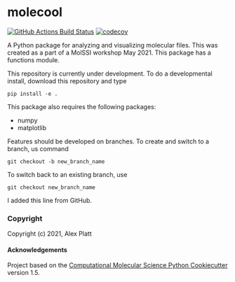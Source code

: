 molecool
==============================
[//]: # (Badges)
[![GitHub Actions Build Status](https://github.com/REPLACE_WITH_OWNER_ACCOUNT/molecool/workflows/CI/badge.svg)](https://github.com/REPLACE_WITH_OWNER_ACCOUNT/molecool/actions?query=workflow%3ACI)
[![codecov](https://codecov.io/gh/REPLACE_WITH_OWNER_ACCOUNT/molecool/branch/master/graph/badge.svg)](https://codecov.io/gh/REPLACE_WITH_OWNER_ACCOUNT/molecool/branch/master)


A Python package for analyzing and visualizing molecular files. This was created as a part of a MolSSI workshop May 2021. This package has a functions module. 

This repository is currently under development. To do a developmental install, download this repository and type

`pip install -e .`

This package also requires the following packages:
- numpy
- matplotlib

Features should be developed on branches. To create and switch to a branch, us command

`git checkout -b new_branch_name`

To switch back to an existing branch, use

`git checkout new_branch_name`

I added this line from GitHub.

### Copyright

Copyright (c) 2021, Alex Platt

#### Acknowledgements
 
Project based on the 
[Computational Molecular Science Python Cookiecutter](https://github.com/molssi/cookiecutter-cms) version 1.5.
